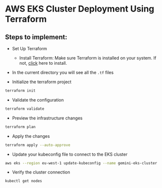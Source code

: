 # AWS EKS Cluster Deployment Using Terraform 

## Steps to implement:

- Set Up Terraform 
    - Install Terraform: Make sure Terraform is installed on your system. If not, <a href="https://github.com/DevMadhup/DevOps-Tools-Installations/blob/main/Terraform/terraform.sh">click</a> here to install.

- In the current directory you will see all the `.tf` files


- Initialize the terraform project
```bash
terraform init
```

- Validate the configuration
```bash
terraform validate
```

- Preview the infrastructure changes
```bash
terraform plan
```

- Apply the changes
```bash
terraform apply --auto-approve
```

- Update your kubeconfig file to connect to the EKS cluster
```bash
aws eks --region eu-west-1 update-kubeconfig --name gemini-eks-cluster
```

- Verify the cluster connection
```bash
kubectl get nodes
```
